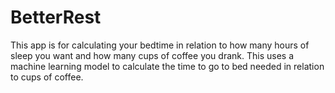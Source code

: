 # BetterRest
This app is for calculating your bedtime in relation to how many hours of sleep you want and how many cups of coffee you drank.
This uses a machine learning model to calculate the time to go to bed needed in relation to cups of coffee.
